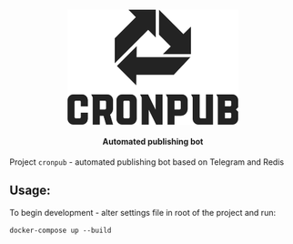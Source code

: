 <h1 align="center">
  <img src="./assets/logo.svg" width="300"/>
  <p align="center" style="font-size: 0.5em">Automated publishing bot</p>
</h1>

Project `cronpub` - automated publishing bot based on Telegram and Redis

## Usage:

To begin development - alter settings file in root of the project and run:

```
docker-compose up --build
```
